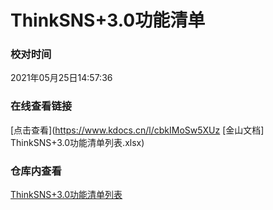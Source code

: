 # ThinkSNS+3.0功能清单



### 校对时间

2021年05月25日14:57:36

### 在线查看链接

[点击查看](https://www.kdocs.cn/l/cbkIMoSw5XUz
[金山文档] ThinkSNS+3.0功能清单列表.xlsx)


###  仓库内查看

[ThinkSNS+3.0功能清单列表](./ThinkSNS+3.0功能清单列表.xlsx)